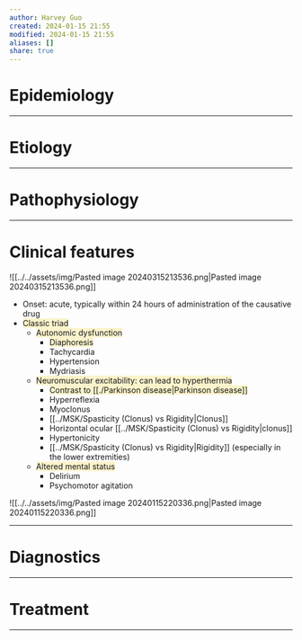 ```yaml
---
author: Harvey Guo
created: 2024-01-15 21:55
modified: 2024-01-15 21:55
aliases: []
share: true
---
```


# Epidemiology


---
# Etiology


---
# Pathophysiology


---
# Clinical features
![[../../assets/img/Pasted image 20240315213536.png|Pasted image 20240315213536.png]]
- Onset: acute, typically within 24 hours of administration of the causative drug
- <span style="background:rgba(240, 200, 0, 0.2)">Classic triad</span>
	- <span style="background:rgba(240, 200, 0, 0.2)">Autonomic dysfunction</span>
		- <span style="background:rgba(240, 200, 0, 0.2)">Diaphoresis</span>
		- Tachycardia
		- Hypertension
		- Mydriasis
	- <span style="background:rgba(240, 200, 0, 0.2)">Neuromuscular excitability: can lead to hyperthermia</span>
		- <span style="background:rgba(240, 200, 0, 0.2)">Contrast to [[./Parkinson disease|Parkinson disease]]</span>
		- Hyperreflexia
		- Myoclonus
		- [[../MSK/Spasticity (Clonus) vs Rigidity|Clonus]]
		- Horizontal ocular [[../MSK/Spasticity (Clonus) vs Rigidity|clonus]]
		- Hypertonicity
		- [[../MSK/Spasticity (Clonus) vs Rigidity|Rigidity]] (especially in the lower extremities)
	- <span style="background:rgba(240, 200, 0, 0.2)">Altered mental status</span>
		- Delirium
		- Psychomotor agitation

![[../../assets/img/Pasted image 20240115220336.png|Pasted image 20240115220336.png]]

---
# Diagnostics


---
# Treatment


---
